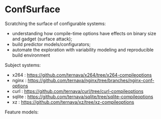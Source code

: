 # ConfSurface

Scratching the surface of configurable systems: 
 * understanding how compile-time options have effects on binary size and gadget (surface attack); 
 * build predictor models/configurators; 
 * automate the exploration with variability modeling and reproducible build environment
 
Subject systems:
 * x264 : https://github.com/ternava/x264/tree/x264-compileoptions
 * nginx : https://github.com/ternava/nginx/tree/branches/nginx-conf-options
 * curl : https://github.com/ternava/curl/tree/curl-compileoptions
 * sqlite : https://github.com/ternava/sqlite/tree/sqlite-compileoptions
 * xz : https://github.com/ternava/xz/tree/xz-compileoptions

 Feature models: 

